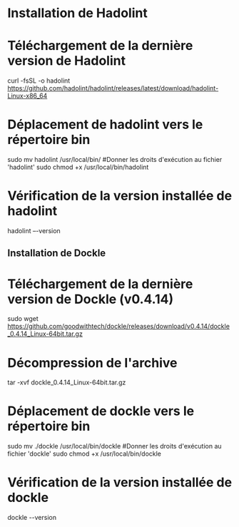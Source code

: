 # Installation de Hadolint #
# Téléchargement de la dernière version de Hadolint
curl -fsSL -o hadolint https://github.com/hadolint/hadolint/releases/latest/download/hadolint-Linux-x86_64
# Déplacement de hadolint vers le répertoire bin
sudo mv hadolint /usr/local/bin/
#Donner les droits d'exécution au fichier 'hadolint'
sudo chmod +x /usr/local/bin/hadolint
# Vérification de la version installée de hadolint
hadolint –-version
## Installation de Dockle ##
# Téléchargement de la dernière version de Dockle (v0.4.14) 
sudo wget https://github.com/goodwithtech/dockle/releases/download/v0.4.14/dockle_0.4.14_Linux-64bit.tar.gz 
# Décompression de l'archive 
tar -xvf dockle_0.4.14_Linux-64bit.tar.gz 
# Déplacement de dockle vers le répertoire bin 
sudo mv ./dockle /usr/local/bin/dockle 
#Donner les droits d'exécution au fichier 'dockle'
sudo chmod +x /usr/local/bin/dockle 
# Vérification de la version installée de dockle
dockle --version

